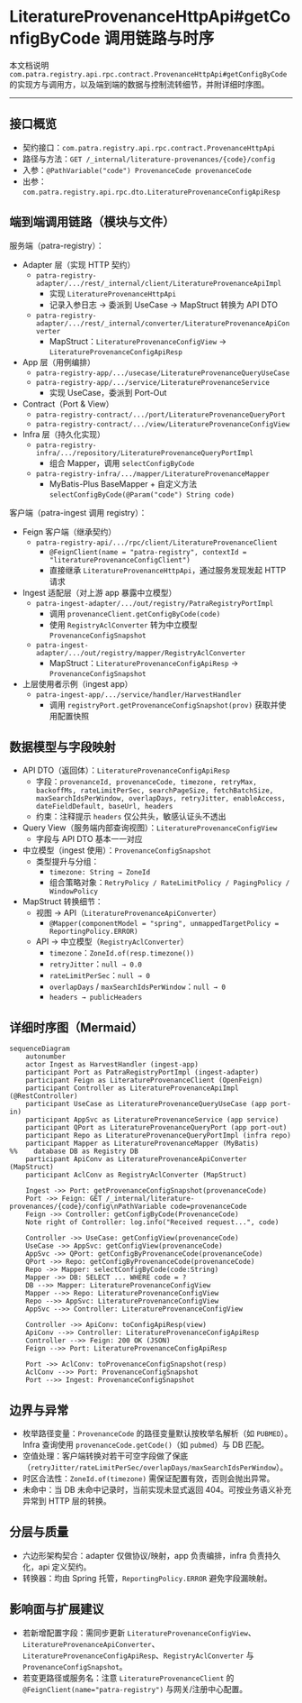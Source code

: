 # LiteratureProvenanceHttpApi#getConfigByCode 调用链路与时序

本文档说明 `com.patra.registry.api.rpc.contract.ProvenanceHttpApi#getConfigByCode` 的实现方与调用方，以及端到端的数据与控制流转细节，并附详细时序图。

---

## 接口概览

- 契约接口：`com.patra.registry.api.rpc.contract.ProvenanceHttpApi`
- 路径与方法：`GET /_internal/literature-provenances/{code}/config`
- 入参：`@PathVariable("code") ProvenanceCode provenanceCode`
- 出参：`com.patra.registry.api.rpc.dto.LiteratureProvenanceConfigApiResp`

## 端到端调用链路（模块与文件）

服务端（patra-registry）：
- Adapter 层（实现 HTTP 契约）
  - `patra-registry-adapter/.../rest/_internal/client/LiteratureProvenanceApiImpl`
    - 实现 `LiteratureProvenanceHttpApi`
    - 记录入参日志 → 委派到 UseCase → MapStruct 转换为 API DTO
  - `patra-registry-adapter/.../rest/_internal/converter/LiteratureProvenanceApiConverter`
    - MapStruct：`LiteratureProvenanceConfigView` → `LiteratureProvenanceConfigApiResp`
- App 层（用例编排）
  - `patra-registry-app/.../usecase/LiteratureProvenanceQueryUseCase`
  - `patra-registry-app/.../service/LiteratureProvenanceService`
    - 实现 UseCase，委派到 Port-Out
- Contract（Port & View）
  - `patra-registry-contract/.../port/LiteratureProvenanceQueryPort`
  - `patra-registry-contract/.../view/LiteratureProvenanceConfigView`
- Infra 层（持久化实现）
  - `patra-registry-infra/.../repository/LiteratureProvenanceQueryPortImpl`
    - 组合 Mapper，调用 `selectConfigByCode`
  - `patra-registry-infra/.../mapper/LiteratureProvenanceMapper`
    - MyBatis-Plus BaseMapper + 自定义方法 `selectConfigByCode(@Param("code") String code)`

客户端（patra-ingest 调用 registry）：
- Feign 客户端（继承契约）
  - `patra-registry-api/.../rpc/client/LiteratureProvenanceClient`
    - `@FeignClient(name = "patra-registry", contextId = "literatureProvenanceConfigClient")`
    - 直接继承 `LiteratureProvenanceHttpApi`，通过服务发现发起 HTTP 请求
- Ingest 适配层（对上游 app 暴露中立模型）
  - `patra-ingest-adapter/.../out/registry/PatraRegistryPortImpl`
    - 调用 `provenanceClient.getConfigByCode(code)`
    - 使用 `RegistryAclConverter` 转为中立模型 `ProvenanceConfigSnapshot`
  - `patra-ingest-adapter/.../out/registry/mapper/RegistryAclConverter`
    - MapStruct：`LiteratureProvenanceConfigApiResp` → `ProvenanceConfigSnapshot`
- 上层使用者示例（ingest app）
  - `patra-ingest-app/.../service/handler/HarvestHandler`
    - 调用 `registryPort.getProvenanceConfigSnapshot(prov)` 获取并使用配置快照

## 数据模型与字段映射

- API DTO（返回体）：`LiteratureProvenanceConfigApiResp`
  - 字段：`provenanceId, provenanceCode, timezone, retryMax, backoffMs, rateLimitPerSec, searchPageSize, fetchBatchSize, maxSearchIdsPerWindow, overlapDays, retryJitter, enableAccess, dateFieldDefault, baseUrl, headers`
  - 约束：注释提示 `headers` 仅公共头，敏感认证头不透出
- Query View（服务端内部查询视图）：`LiteratureProvenanceConfigView`
  - 字段与 API DTO 基本一一对应
- 中立模型（ingest 使用）：`ProvenanceConfigSnapshot`
  - 类型提升与分组：
    - `timezone: String → ZoneId`
    - 组合策略对象：`RetryPolicy / RateLimitPolicy / PagingPolicy / WindowPolicy`
- MapStruct 转换细节：
  - 视图 → API（`LiteratureProvenanceApiConverter`）
    - `@Mapper(componentModel = "spring", unmappedTargetPolicy = ReportingPolicy.ERROR)`
  - API → 中立模型（`RegistryAclConverter`）
    - `timezone`：`ZoneId.of(resp.timezone())`
    - `retryJitter`：`null → 0.0`
    - `rateLimitPerSec`：`null → 0`
    - `overlapDays` / `maxSearchIdsPerWindow`：`null → 0`
    - `headers → publicHeaders`

## 详细时序图（Mermaid）

```mermaid
sequenceDiagram
    autonumber
    actor Ingest as HarvestHandler (ingest-app)
    participant Port as PatraRegistryPortImpl (ingest-adapter)
    participant Feign as LiteratureProvenanceClient (OpenFeign)
    participant Controller as LiteratureProvenanceApiImpl (@RestController)
    participant UseCase as LiteratureProvenanceQueryUseCase (app port-in)
    participant AppSvc as LiteratureProvenanceService (app service)
    participant QPort as LiteratureProvenanceQueryPort (app port-out)
    participant Repo as LiteratureProvenanceQueryPortImpl (infra repo)
    participant Mapper as LiteratureProvenanceMapper (MyBatis) 
%%    database DB as Registry DB
    participant ApiConv as LiteratureProvenanceApiConverter (MapStruct)
    participant AclConv as RegistryAclConverter (MapStruct)

    Ingest ->> Port: getProvenanceConfigSnapshot(provenanceCode)
    Port ->> Feign: GET /_internal/literature-provenances/{code}/config\nPathVariable code=provenanceCode
    Feign ->> Controller: getConfigByCode(ProvenanceCode)
    Note right of Controller: log.info("Received request...", code)

    Controller ->> UseCase: getConfigView(provenanceCode)
    UseCase ->> AppSvc: getConfigView(provenanceCode)
    AppSvc ->> QPort: getConfigByProvenanceCode(provenanceCode)
    QPort ->> Repo: getConfigByProvenanceCode(provenanceCode)
    Repo ->> Mapper: selectConfigByCode(code:String)
    Mapper ->> DB: SELECT ... WHERE code = ?
    DB -->> Mapper: LiteratureProvenanceConfigView
    Mapper -->> Repo: LiteratureProvenanceConfigView
    Repo -->> AppSvc: LiteratureProvenanceConfigView
    AppSvc -->> Controller: LiteratureProvenanceConfigView

    Controller ->> ApiConv: toConfigApiResp(view)
    ApiConv -->> Controller: LiteratureProvenanceConfigApiResp
    Controller -->> Feign: 200 OK (JSON)
    Feign -->> Port: LiteratureProvenanceConfigApiResp

    Port ->> AclConv: toProvenanceConfigSnapshot(resp)
    AclConv -->> Port: ProvenanceConfigSnapshot
    Port -->> Ingest: ProvenanceConfigSnapshot
```

## 边界与异常

- 枚举路径变量：`ProvenanceCode` 的路径变量默认按枚举名解析（如 `PUBMED`）。Infra 查询使用 `provenanceCode.getCode()`（如 `pubmed`）与 DB 匹配。
- 空值处理：客户端转换对若干可空字段做了保底（`retryJitter/rateLimitPerSec/overlapDays/maxSearchIdsPerWindow`）。
- 时区合法性：`ZoneId.of(timezone)` 需保证配置有效，否则会抛出异常。
- 未命中：当 DB 未命中记录时，当前实现未显式返回 404。可按业务语义补充异常到 HTTP 层的转换。

## 分层与质量

- 六边形架构契合：adapter 仅做协议/映射，app 负责编排，infra 负责持久化，api 定义契约。
- 转换器：均由 Spring 托管，`ReportingPolicy.ERROR` 避免字段漏映射。

## 影响面与扩展建议

- 若新增配置字段：需同步更新 `LiteratureProvenanceConfigView`、`LiteratureProvenanceApiConverter`、`LiteratureProvenanceConfigApiResp`、`RegistryAclConverter` 与 `ProvenanceConfigSnapshot`。
- 若变更路径或服务名：注意 `LiteratureProvenanceClient` 的 `@FeignClient(name="patra-registry")` 与网关/注册中心配置。

